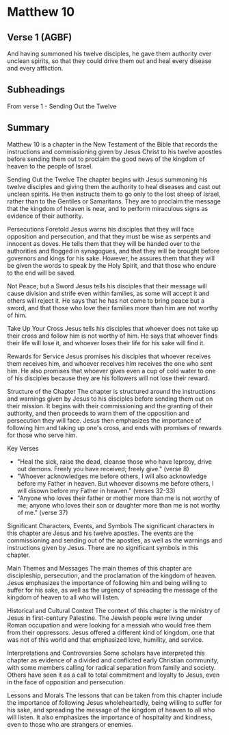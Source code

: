 # Matthew 10

## Verse 1 (AGBF)

And having summoned his twelve disciples, he gave them authority over unclean spirits, so that they could drive them out and heal every disease and every affliction.

## Subheadings

From verse 1 - Sending Out the Twelve

## Summary

Matthew 10 is a chapter in the New Testament of the Bible that records the instructions and commissioning given by Jesus Christ to his twelve apostles before sending them out to proclaim the good news of the kingdom of heaven to the people of Israel. 

Sending Out the Twelve
The chapter begins with Jesus summoning his twelve disciples and giving them the authority to heal diseases and cast out unclean spirits. He then instructs them to go only to the lost sheep of Israel, rather than to the Gentiles or Samaritans. They are to proclaim the message that the kingdom of heaven is near, and to perform miraculous signs as evidence of their authority.

Persecutions Foretold
Jesus warns his disciples that they will face opposition and persecution, and that they must be wise as serpents and innocent as doves. He tells them that they will be handed over to the authorities and flogged in synagogues, and that they will be brought before governors and kings for his sake. However, he assures them that they will be given the words to speak by the Holy Spirit, and that those who endure to the end will be saved.

Not Peace, but a Sword
Jesus tells his disciples that their message will cause division and strife even within families, as some will accept it and others will reject it. He says that he has not come to bring peace but a sword, and that those who love their families more than him are not worthy of him.

Take Up Your Cross
Jesus tells his disciples that whoever does not take up their cross and follow him is not worthy of him. He says that whoever finds their life will lose it, and whoever loses their life for his sake will find it.

Rewards for Service
Jesus promises his disciples that whoever receives them receives him, and whoever receives him receives the one who sent him. He also promises that whoever gives even a cup of cold water to one of his disciples because they are his followers will not lose their reward.

Structure of the Chapter
The chapter is structured around the instructions and warnings given by Jesus to his disciples before sending them out on their mission. It begins with their commissioning and the granting of their authority, and then proceeds to warn them of the opposition and persecution they will face. Jesus then emphasizes the importance of following him and taking up one's cross, and ends with promises of rewards for those who serve him.

Key Verses
- "Heal the sick, raise the dead, cleanse those who have leprosy, drive out demons. Freely you have received; freely give." (verse 8)
- "Whoever acknowledges me before others, I will also acknowledge before my Father in heaven. But whoever disowns me before others, I will disown before my Father in heaven." (verses 32-33)
- "Anyone who loves their father or mother more than me is not worthy of me; anyone who loves their son or daughter more than me is not worthy of me." (verse 37)

Significant Characters, Events, and Symbols
The significant characters in this chapter are Jesus and his twelve apostles. The events are the commissioning and sending out of the apostles, as well as the warnings and instructions given by Jesus. There are no significant symbols in this chapter.

Main Themes and Messages
The main themes of this chapter are discipleship, persecution, and the proclamation of the kingdom of heaven. Jesus emphasizes the importance of following him and being willing to suffer for his sake, as well as the urgency of spreading the message of the kingdom of heaven to all who will listen.

Historical and Cultural Context
The context of this chapter is the ministry of Jesus in first-century Palestine. The Jewish people were living under Roman occupation and were looking for a messiah who would free them from their oppressors. Jesus offered a different kind of kingdom, one that was not of this world and that emphasized love, humility, and service.

Interpretations and Controversies
Some scholars have interpreted this chapter as evidence of a divided and conflicted early Christian community, with some members calling for radical separation from family and society. Others have seen it as a call to total commitment and loyalty to Jesus, even in the face of opposition and persecution.

Lessons and Morals
The lessons that can be taken from this chapter include the importance of following Jesus wholeheartedly, being willing to suffer for his sake, and spreading the message of the kingdom of heaven to all who will listen. It also emphasizes the importance of hospitality and kindness, even to those who are strangers or enemies.